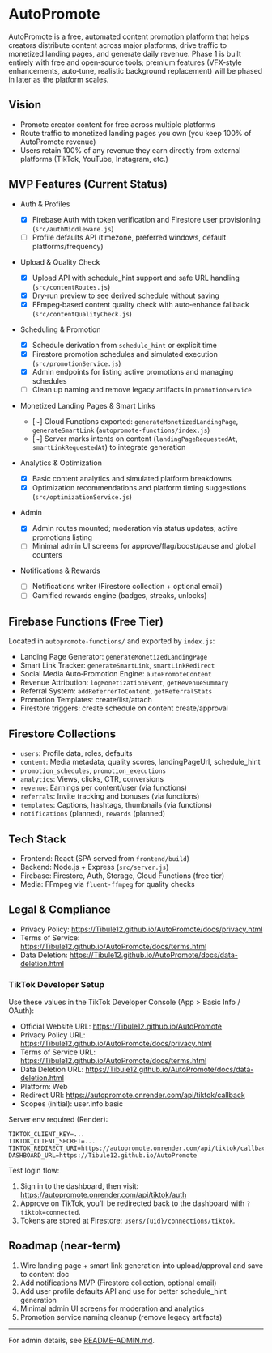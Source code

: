 # AutoPromote

AutoPromote is a free, automated content promotion platform that helps creators distribute content across major platforms, drive traffic to monetized landing pages, and generate daily revenue. Phase 1 is built entirely with free and open‑source tools; premium features (VFX‑style enhancements, auto‑tune, realistic background replacement) will be phased in later as the platform scales.

## Vision

- Promote creator content for free across multiple platforms
- Route traffic to monetized landing pages you own (you keep 100% of AutoPromote revenue)
- Users retain 100% of any revenue they earn directly from external platforms (TikTok, YouTube, Instagram, etc.)

## MVP Features (Current Status)

- Auth & Profiles
	- [x] Firebase Auth with token verification and Firestore user provisioning (`src/authMiddleware.js`)
	- [ ] Profile defaults API (timezone, preferred windows, default platforms/frequency)

- Upload & Quality Check
	- [x] Upload API with schedule_hint support and safe URL handling (`src/contentRoutes.js`)
	- [x] Dry‑run preview to see derived schedule without saving
	- [x] FFmpeg‑based content quality check with auto‑enhance fallback (`src/contentQualityCheck.js`)

- Scheduling & Promotion
	- [x] Schedule derivation from `schedule_hint` or explicit time
	- [x] Firestore promotion schedules and simulated execution (`src/promotionService.js`)
	- [x] Admin endpoints for listing active promotions and managing schedules
	- [ ] Clean up naming and remove legacy artifacts in `promotionService`

- Monetized Landing Pages & Smart Links
	- [~] Cloud Functions exported: `generateMonetizedLandingPage`, `generateSmartLink` (`autopromote-functions/index.js`)
	- [~] Server marks intents on content (`landingPageRequestedAt`, `smartLinkRequestedAt`) to integrate generation

- Analytics & Optimization
	- [x] Basic content analytics and simulated platform breakdowns
	- [x] Optimization recommendations and platform timing suggestions (`src/optimizationService.js`)

- Admin
	- [x] Admin routes mounted; moderation via status updates; active promotions listing
	- [ ] Minimal admin UI screens for approve/flag/boost/pause and global counters

- Notifications & Rewards
	- [ ] Notifications writer (Firestore collection + optional email)
	- [ ] Gamified rewards engine (badges, streaks, unlocks)

## Firebase Functions (Free Tier)

Located in `autopromote-functions/` and exported by `index.js`:

- Landing Page Generator: `generateMonetizedLandingPage`
- Smart Link Tracker: `generateSmartLink`, `smartLinkRedirect`
- Social Media Auto‑Promotion Engine: `autoPromoteContent`
- Revenue Attribution: `logMonetizationEvent`, `getRevenueSummary`
- Referral System: `addReferrerToContent`, `getReferralStats`
- Promotion Templates: create/list/attach
- Firestore triggers: create schedule on content create/approval

## Firestore Collections

- `users`: Profile data, roles, defaults
- `content`: Media metadata, quality scores, landingPageUrl, schedule_hint
- `promotion_schedules`, `promotion_executions`
- `analytics`: Views, clicks, CTR, conversions
- `revenue`: Earnings per content/user (via functions)
- `referrals`: Invite tracking and bonuses (via functions)
- `templates`: Captions, hashtags, thumbnails (via functions)
- `notifications` (planned), `rewards` (planned)

## Tech Stack

- Frontend: React (SPA served from `frontend/build`)
- Backend: Node.js + Express (`src/server.js`)
- Firebase: Firestore, Auth, Storage, Cloud Functions (free tier)
- Media: FFmpeg via `fluent-ffmpeg` for quality checks

## Legal & Compliance

- Privacy Policy: https://Tibule12.github.io/AutoPromote/docs/privacy.html
- Terms of Service: https://Tibule12.github.io/AutoPromote/docs/terms.html
- Data Deletion: https://Tibule12.github.io/AutoPromote/docs/data-deletion.html

### TikTok Developer Setup

Use these values in the TikTok Developer Console (App > Basic Info / OAuth):

- Official Website URL: https://Tibule12.github.io/AutoPromote
- Privacy Policy URL: https://Tibule12.github.io/AutoPromote/docs/privacy.html
- Terms of Service URL: https://Tibule12.github.io/AutoPromote/docs/terms.html
- Data Deletion URL: https://Tibule12.github.io/AutoPromote/docs/data-deletion.html
- Platform: Web
- Redirect URI: https://autopromote.onrender.com/api/tiktok/callback
- Scopes (initial): user.info.basic

Server env required (Render):

```
TIKTOK_CLIENT_KEY=...
TIKTOK_CLIENT_SECRET=...
TIKTOK_REDIRECT_URI=https://autopromote.onrender.com/api/tiktok/callback
DASHBOARD_URL=https://Tibule12.github.io/AutoPromote
```

Test login flow:

1. Sign in to the dashboard, then visit: https://autopromote.onrender.com/api/tiktok/auth
2. Approve on TikTok, you’ll be redirected back to the dashboard with `?tiktok=connected`.
3. Tokens are stored at Firestore: `users/{uid}/connections/tiktok`.

## Roadmap (near‑term)

1) Wire landing page + smart link generation into upload/approval and save to content doc
2) Add notifications MVP (Firestore collection, optional email)
3) Add user profile defaults API and use for better schedule_hint generation
4) Minimal admin UI screens for moderation and analytics
5) Promotion service naming cleanup (remove legacy artifacts)

---

For admin details, see [README-ADMIN.md](README-ADMIN.md).
